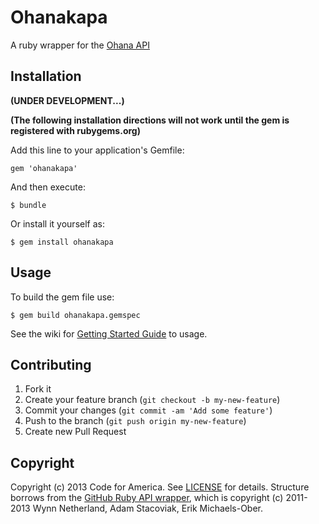 # Ohanakapa

A ruby wrapper for the [Ohana API](https://github.com/codeforamerica/ohana-api)

## Installation

**(UNDER DEVELOPMENT...)**

**(The following installation directions will not work until the gem is registered with rubygems.org)**

Add this line to your application's Gemfile:

    gem 'ohanakapa'

And then execute:

    $ bundle

Or install it yourself as:

    $ gem install ohanakapa

## Usage

To build the gem file use:

	$ gem build ohanakapa.gemspec

See the wiki for [Getting Started Guide](https://github.com/codeforamerica/ohanakapa-ruby/wiki/Getting-Started) to usage.

## Contributing

1. Fork it
2. Create your feature branch (`git checkout -b my-new-feature`)
3. Commit your changes (`git commit -am 'Add some feature'`)
4. Push to the branch (`git push origin my-new-feature`)
5. Create new Pull Request

## Copyright
Copyright (c) 2013 Code for America. See [LICENSE](https://github.com/codeforamerica/ohana-api/blob/master/LICENSE.md) for details. Structure borrows from the [GitHub Ruby API wrapper](https://github.com/octokit/octokit.rb), which is copyright (c) 2011-2013 Wynn Netherland, Adam Stacoviak, Erik Michaels-Ober.